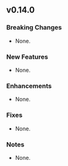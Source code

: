 ## v0.14.0

### Breaking Changes
* None.

### New Features
* None.

### Enhancements
* None.

### Fixes
* None.

### Notes
* None.
